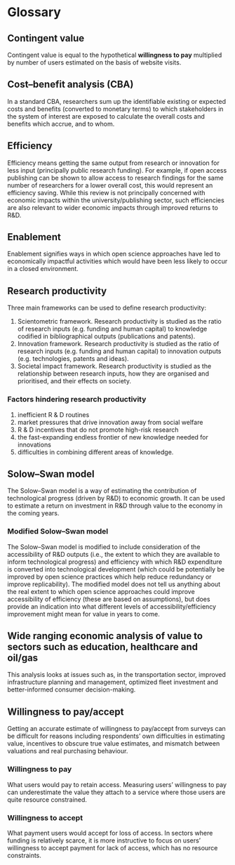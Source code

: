# Glossary

## Contingent value
Contingent value is equal to the hypothetical **willingness to pay** multiplied by number of users estimated on the basis of website visits.

## Cost–benefit analysis (CBA)
In a standard CBA, researchers sum up the identifiable existing or expected costs and benefits (converted to monetary terms) to which stakeholders in the system of interest are exposed to calculate the overall costs and benefits which accrue, and to whom. 

## Efficiency
Efficiency means getting the same output from research or innovation for less input (principally public research funding). For example, if open access publishing can be shown to allow access to research findings for the same number of researchers for a lower overall cost, this would represent an efficiency saving. While this review is not principally concerned with economic impacts within the university/publishing sector, such efficiencies are also relevant to wider economic impacts through improved returns to R&D.

## Enablement
Enablement signifies ways in which open science approaches have led to economically impactful activities which would have been less likely to occur in a closed environment.

## Research productivity

Three main frameworks can be used to define research productivity:
1. Scientometric framework. Research productivity is studied as the ratio of research inputs (e.g. funding and human capital) to knowledge codified in bibliographical outputs (publications and patents).
2. Innovation framework. Research productivity is studied as the ratio of research inputs (e.g. funding and human capital) to innovation outputs (e.g. technologies, patents and ideas).
3. Societal impact framework. Research productivity is studied as the relationship between research inputs, how they are organised and prioritised, and their effects on society.

### Factors hindering research productivity

1. inefficient R & D routines
2. market pressures that drive innovation away from social welfare
3. R & D incentives that do not promote high-risk research
4. the fast-expanding endless frontier of new knowledge needed for innovations
5. difficulties in combining different areas of knowledge.

## Solow–Swan model
The Solow–Swan model is a way of estimating the contribution of technological progress (driven by R&D) to economic growth. It can be used to estimate a return on investment in R&D through value to the economy in the coming years.

### Modified Solow–Swan model
The Solow–Swan model is modified to include consideration of the accessibility of R&D outputs (i.e., the extent to which they are available to inform technological progress) and efficiency with which R&D expenditure is converted into technological development (which could be potentially be improved by open science practices which help reduce redundancy or improve replicability). The modified model does not tell us anything about the real extent to which open science approaches could improve accessibility of efficiency (these are based on assumptions), but does provide an indication into what different levels of accessibility/efficiency improvement might mean for value in years to come.

## Wide ranging economic analysis of value to sectors such as education, healthcare and oil/gas
This analysis looks at issues such as, in the transportation sector, improved infrastructure planning and management, optimized fleet investment and better-informed consumer decision-making. 

## Willingness to pay/accept
Getting an accurate estimate of willingness to pay/accept from surveys can be difficult for reasons including respondents’ own difficulties in estimating value, incentives to obscure true value estimates, and mismatch between valuations and real purchasing behaviour.

### Willingness to pay
What users would pay to retain access. Measuring users’ willingness to pay can underestimate the value they attach to a service where those users are quite resource constrained.

### Willingness to accept
What payment users would accept for loss of access. In sectors where funding is relatively scarce, it is more instructive to focus on users’ willingness to accept payment for lack of access, which has no resource constraints.
